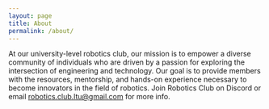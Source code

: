 ```yaml
---
layout: page
title: About
permalink: /about/
---
```


At our university-level robotics club, our mission is to empower a diverse community of individuals who are driven by a passion for exploring the intersection of engineering and technology. Our goal is to provide members with the resources, mentorship, and hands-on experience necessary to become innovators in the field of robotics. Join Robotics Club on Discord or email robotics.club.ltu@gmail.com for more info.